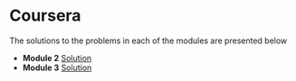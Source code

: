 <h1>Coursera</h1>
<p>The solutions to the problems in each of the modules are presented below</p>

<ul>
  <li>
    <strong>Module 2</strong>
    <a href="https://siimoon14.github.io/Coursera/mod2_solution/">Solution</a>
  </li>
  <li>
    <strong>Module 3</strong>
    <a href="https://siimoon14.github.io/Coursera/mod3_solution/">Solution</a>
  </li>
</ul>

